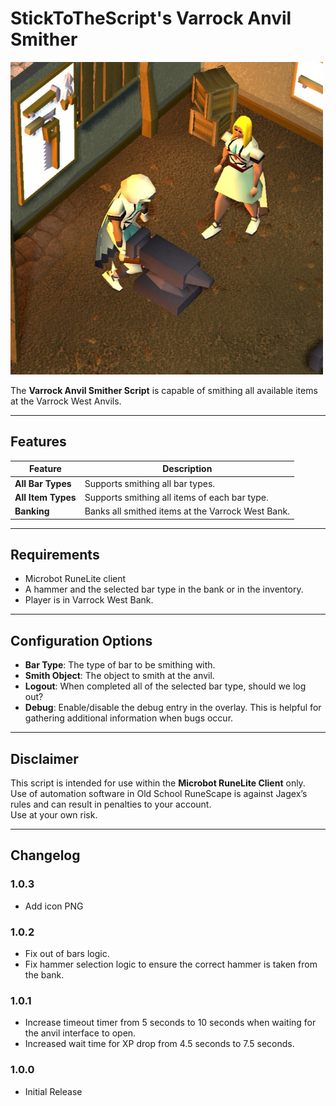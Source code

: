 # StickToTheScript's Varrock Anvil Smither

![preview](assets/icon.png)

The **Varrock Anvil Smither Script** is capable of smithing all available items at the Varrock West Anvils.

---

## Features

| Feature            | Description                                       |
|--------------------|---------------------------------------------------|
| **All Bar Types**  | Supports smithing all bar types.                  |
| **All Item Types** | Supports smithing all items of each bar type.     |
| **Banking**        | Banks all smithed items at the Varrock West Bank. |

---

## Requirements
- Microbot RuneLite client
- A hammer and the selected bar type in the bank or in the inventory.
- Player is in Varrock West Bank.

---

## Configuration Options
- **Bar Type**: The type of bar to be smithing with.
- **Smith Object**: The object to smith at the anvil.
- **Logout**: When completed all of the selected bar type, should we log out?
- **Debug**: Enable/disable the debug entry in the overlay. This is helpful for gathering additional information when bugs occur.

---

## Disclaimer
This script is intended for use within the **Microbot RuneLite Client** only.  
Use of automation software in Old School RuneScape is against Jagex’s rules and can result in penalties to your account.  
Use at your own risk.

---

## Changelog
### 1.0.3
- Add icon PNG

### 1.0.2
- Fix out of bars logic.
- Fix hammer selection logic to ensure the correct hammer is taken from the bank.

### 1.0.1
- Increase timeout timer from 5 seconds to 10 seconds when waiting for the anvil interface to open.
- Increased wait time for XP drop from 4.5 seconds to 7.5 seconds.

### 1.0.0
- Initial Release